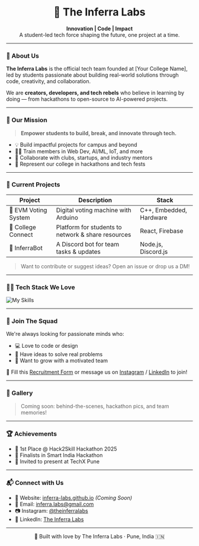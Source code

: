 <h1 align="center">🚀 The Inferra Labs</h1>
<p align="center">
  <b>Innovation | Code | Impact</b> <br>
  A student-led tech force shaping the future, one project at a time.
</p>

---

### 🧠 About Us

**The Inferra Labs** is the official tech team founded at [Your College Name], led by students passionate about building real-world solutions through code, creativity, and collaboration.

We are **creators, developers, and tech rebels** who believe in learning by doing — from hackathons to open-source to AI-powered projects.

---

### 🎯 Our Mission

> **Empower students to build, break, and innovate through tech.**

- 💡 Build impactful projects for campus and beyond  
- 🧑‍💻 Train members in Web Dev, AI/ML, IoT, and more  
- 🤝 Collaborate with clubs, startups, and industry mentors  
- 🚀 Represent our college in hackathons and tech fests

---

### 💼 Current Projects

| Project | Description | Stack |
|--------|-------------|-------|
| 🔐 EVM Voting System | Digital voting machine with Arduino | C++, Embedded, Hardware |
| 📲 College Connect | Platform for students to network & share resources | React, Firebase |
| 🤖 InferraBot | A Discord bot for team tasks & updates | Node.js, Discord.js |

> Want to contribute or suggest ideas? Open an issue or drop us a DM!

---

### 🧑‍💻 Tech Stack We Love

![My Skills](https://skillicons.dev/icons?i=html,css,js,react,nextjs,nodejs,python,cpp,arduino,git,github,figma)

---

### 🧩 Join The Squad

We're always looking for passionate minds who:
- 💻 Love to code or design
- 🧠 Have ideas to solve real problems
- 💬 Want to grow with a motivated team

📩 Fill this [Recruitment Form](#) or message us on [Instagram](#) / [LinkedIn](#) to join!

---

### 📸 Gallery

> Coming soon: behind-the-scenes, hackathon pics, and team memories!

---

### 🏆 Achievements

- 🥇 1st Place @ Hack2Skill Hackathon 2025  
- 🚀 Finalists in Smart India Hackathon  
- 🎤 Invited to present at TechX Pune

---

### 📬 Connect with Us

- 🔗 Website: [inferra-labs.github.io](#) *(Coming Soon)*
- 📧 Email: inferra.labs@gmail.com
- 📷 Instagram: [@theinferralabs](#)
- 💼 LinkedIn: [The Inferra Labs](#)

---

<p align="center">🦾 Built with love by The Inferra Labs · Pune, India 🇮🇳</p>
